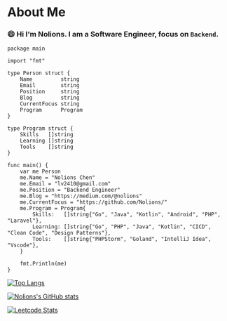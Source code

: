 # About Me

### 😄 Hi I‘m Nolions. I am a Software Engineer, focus on `Backend`.


```
package main

import "fmt"

type Person struct {
	Name         string
	Email        string
	Position     string
	Blog	     string	
	CurrentFocus string
	Program      Program
}

type Program struct {
	Skills   []string
	Learning []string
	Tools    []string
}

func main() {
	var me Person
	me.Name = "Nolions Chen"
	me.Email = "lv2410@gmail.com"
	me.Position = "Backend Engineer"
	me.Blog = "https://medium.com/@nolions"
	me.CurrentFocus = "https://github.com/Nolions/"
	me.Program = Program{
		Skills:   []string{"Go", "Java", "Kotlin", "Android", "PHP", "Laravel"},
		Learning: []string{"Go", "PHP", "Java", "Kotlin", "CICD", "Clean Code", "Design Patterns"},
		Tools:    []string{"PHPStorm", "Goland", "IntelliJ Idea", "Vscode"},
	}

	fmt.Println(me)
}

```

[![Top Langs](https://github-readme-stats.vercel.app/api/top-langs/?username=nolions&theme=dark)](https://github.com/Nolions)

[![Nolions's GitHub stats](https://github-readme-stats.vercel.app/api?username=nolions&show_icons=true&theme=radical&include_all_commits=true)](https://github.com/Nolions)

[![Leetcode Stats](https://leetcard.jacoblin.cool/nolions?ext=activity)](https://leetcode.com/nolions/)

